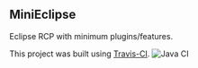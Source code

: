 ## MiniEclipse

Eclipse RCP with minimum plugins/features.

This project was built using [Travis-CI](https://travis-ci.org/saseno/MiniEclipse).
![Java CI](https://github.com/saseno/MiniEclipse/workflows/Java%20CI/badge.svg)
